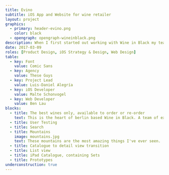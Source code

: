 ```yaml
---
title: Evino
subtitle: iOS App and Website for wine retailer
layout: project
graphics:
  - primary: header-evino.png
    color: black
  - opengraph: opengraph-wineinblack.png
description: When I first started out working with Wine in Black my team was briefed with designing, develop and launching the next generation wine purchasing App. What we released wasn't just a shop in the App Store but arguably the fastest and easiest way to purchase wine.
date: 2017-03-09
roles: [Product Design, iOS Strategy & Design, Web Design]
table:
  - key: Font
    value: Comic Sans
  - key: Agency
    value: These Guys
  - key: Project Lead
    value: Luis-Daniel Alegría
  - key: iOS Developer
    value: Malte Schonvogel
  - key: Web Developer
    value: Ben Lau
blocks:
  - title: The best wines only, available to order or re-order
    text: This is the heart of berlin based Wine in Black. A team of experts sample hundreds of bottles of wine — they have the best job in the world — and selects only a few for the shop.
  - title: User Testing
  - title: Search
  - title: Mountains
    image: mountains.jpg
    text: These mountains are the most amazing things I've ever seen.
  - title: Catalogue to detail view transition
  - title: List view
  - title: iPad Catalogue, containing Sets
  - title: Prototypes
underconstruction: true
---
```


